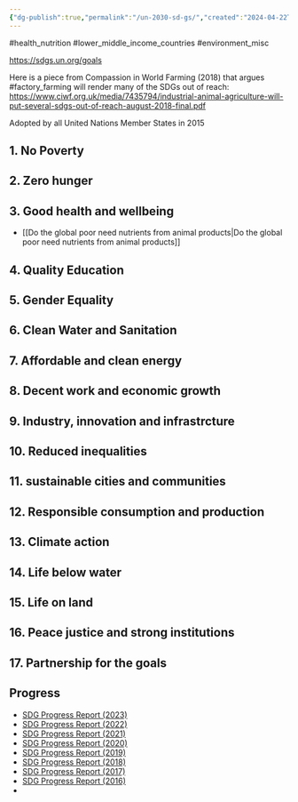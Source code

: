 ```yaml
---
{"dg-publish":true,"permalink":"/un-2030-sd-gs/","created":"2024-04-22T13:03:25.000+01:00","updated":"2025-09-29T00:31:23.280+01:00"}
---
```


#health_nutrition #lower_middle_income_countries #environment_misc 

https://sdgs.un.org/goals

Here is a piece from Compassion in World Farming (2018) that argues #factory_farming will render many of the SDGs out of reach: https://www.ciwf.org.uk/media/7435794/industrial-animal-agriculture-will-put-several-sdgs-out-of-reach-august-2018-final.pdf

Adopted by all United Nations Member States in 2015

## 1. No Poverty

## 2. Zero hunger

## 3. Good health and wellbeing
- [[Do the global poor need nutrients from animal products\|Do the global poor need nutrients from animal products]]

## 4. Quality Education

## 5. Gender Equality

## 6. Clean Water and Sanitation

## 7. Affordable and clean energy

## 8. Decent work and economic growth

## 9. Industry, innovation and infrastrcture

## 10. Reduced inequalities

## 11. sustainable cities and communities

## 12. Responsible consumption and production

## 13. Climate action

## 14. Life below water

## 15. Life on land 

## 16. Peace justice and strong institutions 

## 17. Partnership for the goals

## Progress
- [SDG Progress Report (2023)](https://unstats.un.org/sdgs/report/2023/)
- [SDG Progress Report (2022)](https://unstats.un.org/sdgs/report/2022/)
- [SDG Progress Report (2021)](https://unstats.un.org/sdgs/report/2021/)
- [SDG Progress Report (2020)](https://unstats.un.org/sdgs/report/2020/)
- [SDG Progress Report (2019)](https://unstats.un.org/sdgs/report/2019/)
- [SDG Progress Report (2018)](https://unstats.un.org/sdgs/report/2018/)
- [SDG Progress Report (2017)](https://unstats.un.org/sdgs/report/2017/)
- [SDG Progress Report (2016)](https://unstats.un.org/sdgs/report/2016/)
- 